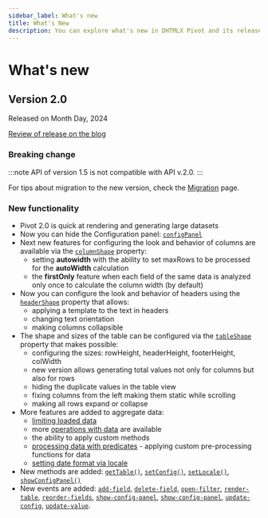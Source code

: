 ```yaml
---
sidebar_label: What's new
title: What's New
description: You can explore what's new in DHTMLX Pivot and its release history in the documentation of the DHTMLX JavaScript UI library. Browse developer guides and API reference, try out code examples and live demos, and download a free 30-day evaluation version of DHTMLX Pivot.
---
```


# What's new

## Version 2.0

Released on Month Day, 2024

[Review of release on the blog](https://dhtmlx.com/blog/)

### Breaking change

:::note
API of version 1.5 is not compatible with API v.2.0. 
:::

For tips about migration to the new version, check the [Migration](/news/migration) page. 

### New functionality

- Pivot 2.0 is quick at rendering and generating large datasets
- Now you can hide the Configuration panel: [`configPanel`](/api/config/configpanel-property)
- Next new features for configuring the look and behavior of columns are available via the [`columnShape`](/api/config/columnshape-property) property:
  - setting **autowidth** with the ability to set maxRows to be processed for the **autoWidth** calculation
  - the **firstOnly** feature when each field of the same data is analyzed only once to calculate the column width (by default)
- Now you can configure the look and behavior of headers using the [`headerShape`](/api/config/headershape-property) property that allows:  
  - applying a template to the text in headers
  - changing text orientation
  - making columns collapsible
- The shape and sizes of the table can be configured via the [`tableShape`](/api/config/tableshape-property) property that makes possible:
  - configuring the sizes: rowHeight, headerHeight, footerHeight, colWidth
  - new version allows generating total values not only for columns but also for rows
  - hiding the duplicate values in the table view
  - fixing columns from the left making them static while scrolling
  - making all rows expand or collapse
- More features are added to aggregate data:
  - [limiting loaded data](/guides/working-with-data#limiting-loaded-data)
  - more [operations with data](/guides/working-with-data#applying-maths-methods) are available 
  - the ability to apply custom methods
  - [processing data with predicates](/guides/working-with-data#processing-data-with-predicates) - applying custom pre-processing functions for data
  - [setting date format via locale](/guides/loading-exporting-data#setting-date-format)
- New methods are added: [`getTable()`](/api/methods/gettable-method), [`setConfig()`](/api/methods/setconfig-method), [`setLocale()`](/api/methods/setlocale-method), [`showConfigPanel()`](/api/methods/showconfigpanel-method)  
- New events are added: [`add-field`](/api/events/add-field-event), [`delete-field`](/api/events/delete-field-event), [`open-filter`](/api/events/open-filter-event), [`render-table`](/api/events/render-table-event), [`reorder-fields`](/api/events/reorder-fields-event), [`show-config-panel`](/api/events/show-config-panel-event), [`show-config-panel`](/api/events/show-config-panel-event), [`update-config`](/api/events/update-config-event), [`update-value`](/api/events/update-value-event).